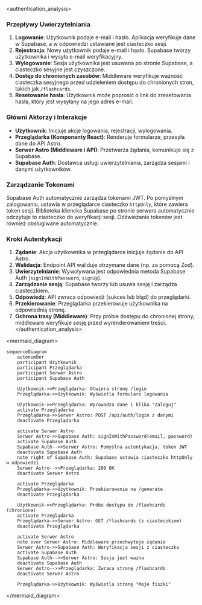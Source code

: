 <authentication_analysis>

### Przepływy Uwierzytelniania

1.  **Logowanie**: Użytkownik podaje e-mail i hasło. Aplikacja weryfikuje dane w Supabase, a w odpowiedzi ustawiane jest ciasteczko sesji.
2.  **Rejestracja**: Nowy użytkownik podaje e-mail i hasło. Supabase tworzy użytkownika i wysyła e-mail weryfikacyjny.
3.  **Wylogowanie**: Sesja użytkownika jest usuwana po stronie Supabase, a ciasteczko sesyjne jest czyszczone.
4.  **Dostęp do chronionych zasobów**: Middleware weryfikuje ważność ciasteczka sesyjnego przed udzieleniem dostępu do chronionych stron, takich jak `/flashcards`.
5.  **Resetowanie hasła**: Użytkownik może poprosić o link do zresetowania hasła, który jest wysyłany na jego adres e-mail.

### Główni Aktorzy i Interakcje

- **Użytkownik**: Inicjuje akcje logowania, rejestracji, wylogowania.
- **Przeglądarka (Komponenty React)**: Renderuje formularze, przesyła dane do API Astro.
- **Serwer Astro (Middleware i API)**: Przetwarza żądania, komunikuje się z Supabase.
- **Supabase Auth**: Dostawca usługi uwierzytelniania, zarządza sesjami i danymi użytkowników.

### Zarządzanie Tokenami

Supabase Auth automatycznie zarządza tokenami JWT. Po pomyślnym zalogowaniu, ustawia w przeglądarce ciasteczko `httpOnly`, które zawiera token sesji. Biblioteka kliencka Supabase po stronie serwera automatycznie odczytuje to ciasteczko do weryfikacji sesji. Odświeżanie tokenów jest również obsługiwane automatycznie.

### Kroki Autentykacji

1.  **Żądanie**: Akcja użytkownika w przeglądarce inicjuje żądanie do API Astro.
2.  **Walidacja**: Endpoint API waliduje otrzymane dane (np. za pomocą Zod).
3.  **Uwierzytelnianie**: Wywoływana jest odpowiednia metoda Supabase Auth (`signInWithPassword`, `signUp`).
4.  **Zarządzanie sesją**: Supabase tworzy lub usuwa sesję i zarządza ciasteczkiem.
5.  **Odpowiedź**: API zwraca odpowiedź (sukces lub błąd) do przeglądarki.
6.  **Przekierowanie**: Przeglądarka przekierowuje użytkownika na odpowiednią stronę.
7.  **Ochrona trasy (Middleware)**: Przy próbie dostępu do chronionej strony, middleware weryfikuje sesję przed wyrenderowaniem treści.
    </authentication_analysis>

<mermaid_diagram>

```mermaid
sequenceDiagram
    autonumber
    participant Użytkownik
    participant Przeglądarka
    participant Serwer Astro
    participant Supabase Auth

    Użytkownik->>Przeglądarka: Otwiera stronę /login
    Przeglądarka->>Użytkownik: Wyświetla formularz logowania

    Użytkownik->>Przeglądarka: Wprowadza dane i klika "Zaloguj"
    activate Przeglądarka
    Przeglądarka->>Serwer Astro: POST /api/auth/login z danymi
    deactivate Przeglądarka

    activate Serwer Astro
    Serwer Astro->>Supabase Auth: signInWithPassword(email, password)
    activate Supabase Auth
    Supabase Auth-->>Serwer Astro: Pomyślna autentykacja, token JWT
    deactivate Supabase Auth
    note right of Supabase Auth: Supabase ustawia ciasteczko httpOnly w odpowiedzi
    Serwer Astro-->>Przeglądarka: 200 OK
    deactivate Serwer Astro

    activate Przeglądarka
    Przeglądarka->>Użytkownik: Przekierowanie na /generate
    deactivate Przeglądarka

    Użytkownik->>Przeglądarka: Próba dostępu do /flashcards (chroniona)
    activate Przeglądarka
    Przeglądarka->>Serwer Astro: GET /flashcards (z ciasteczkiem)
    deactivate Przeglądarka

    activate Serwer Astro
    note over Serwer Astro: Middleware przechwytuje żądanie
    Serwer Astro->>Supabase Auth: Weryfikacja sesji z ciasteczka
    activate Supabase Auth
    Supabase Auth-->>Serwer Astro: Sesja jest ważna
    deactivate Supabase Auth
    Serwer Astro-->>Przeglądarka: Zwraca stronę /flashcards
    deactivate Serwer Astro

    Przeglądarka->>Użytkownik: Wyświetla stronę "Moje fiszki"
```

</mermaid_diagram>
